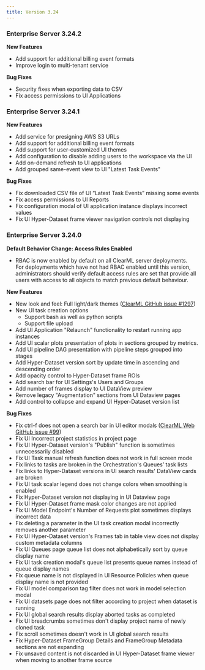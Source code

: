 ```yaml
---
title: Version 3.24
---
```



### Enterprise Server 3.24.2

**New Features**
* Add support for additional billing event formats
* Improve login to multi-tenant service

**Bug Fixes**
* Security fixes when exporting data to CSV
* Fix access permissions to UI Applications

### Enterprise Server 3.24.1

**New Features**
* Add service for presigning AWS S3 URLs 
* Add support for additional billing event formats
* Add support for user-customized UI themes
* Add configuration to disable adding users to the workspace via the UI
* Add on-demand refresh to UI applications
* Add grouped same-event view to UI "Latest Task Events"

**Bug Fixes**
* Fix downloaded CSV file of UI “Latest Task Events” missing some events 
* Fix access permissions to UI Reports
* Fix configuration modal of UI application instance displays incorrect values
* Fix UI Hyper-Dataset frame viewer navigation controls not displaying 


### Enterprise Server 3.24.0

**Default Behavior Change: Access Rules Enabled**
* RBAC is now enabled by default on all ClearML server deployments.  
  For deployments which have not had RBAC enabled until this version, administrators should verify default access rules are set that provide all users with access to all objects to match previous default behaviour.


**New Features**
* New look and feel: Full light/dark themes  ([ClearML GitHub issue #1297](https://github.com/clearml/clearml/issues/1297))
* New UI task creation options
  * Support bash as well as python scripts
  * Support file upload
* Add UI Application "Relaunch" functionality to restart running app instances
* Add UI scalar plots presentation of plots in sections grouped by metrics.
* Add UI pipeline DAG presentation with pipeline steps grouped into stages
* Add Hyper-Dataset version sort by update time in ascending and descending order
* Add opacity control to Hyper-Dataset frame ROIs 
* Add search bar for UI Settings's Users and Groups
* Add number of frames display to UI DataView preview
* Remove legacy "Augmentation" sections from UI Dataview pages
* Add control to collapse and expand UI Hyper-Dataset version list

**Bug Fixes**
* Fix ctrl-f does not open a search bar in UI editor modals ([ClearML Web GitHub issue #99](https://github.com/clearml/clearml-web/issues/99))
* Fix UI Incorrect project statistics in project page
* Fix UI Hyper-Dataset version's "Publish" function is sometimes unnecessarily disabled 
* Fix UI Task manual refresh function does not work in full screen mode
* Fix links to tasks are broken in the Orchestration's Queues’ task lists
* Fix links to Hyper-Dataset versions in UI search results' DataView cards are broken 
* Fix UI task scalar legend does not change colors when smoothing is enabled 
* Fix Hyper-Dataset version not displaying in UI Dataview page
* Fix UI Hyper-Dataset frame mask color changes are not applied 
* Fix UI Model Endpoint's Number of Requests plot sometimes displays incorrect data
* Fix deleting a parameter in the UI task creation modal incorrectly removes another parameter
* Fix UI Hyper-Dataset version's Frames tab in table view does not display custom metadata columns
* Fix UI Queues page queue list does not alphabetically sort by queue display name 
* Fix UI task creation modal's queue list presents queue names instead of queue display names
* Fix queue name is not displayed in UI Resource Policies when queue display name is not provided
* Fix UI model comparison tag filter does not work in model selection modal
* Fix UI datasets page does not filter according to project when dataset is running 
* Fix UI global search results display aborted tasks as completed
* Fix UI breadcrumbs sometimes don't display project name of newly cloned task
* Fix scroll sometimes doesn't work in UI global search results 
* Fix Hyper-Dataset FrameGroup Details and FrameGroup Metadata sections are not expanding 
* Fix unsaved content is not discarded in UI Hyper-Dataset frame viewer when moving to another frame source
